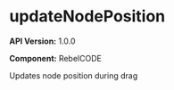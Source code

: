 # updateNodePosition

**API Version:** 1.0.0

**Component:** RebelCODE

Updates node position during drag

